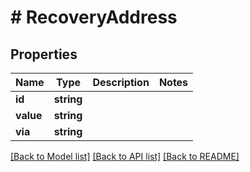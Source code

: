 # # RecoveryAddress

## Properties

Name | Type | Description | Notes
------------ | ------------- | ------------- | -------------
**id** | **string** |  |
**value** | **string** |  |
**via** | **string** |  |

[[Back to Model list]](../../README.md#models) [[Back to API list]](../../README.md#endpoints) [[Back to README]](../../README.md)
